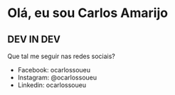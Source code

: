 # Olá, eu sou Carlos Amarijo
## DEV IN DEV

Que tal me seguir nas redes sociais?
* Facebook: ocarlossoueu
* Instagram: @ocarlossoueu
* Linkedin: ocarlossoueu
